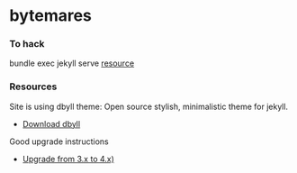 bytemares
=========

### To hack
bundle exec jekyll serve [resource](https://docs.github.com/en/github/working-with-github-pages/testing-your-github-pages-site-locally-with-jekyll#keeping-your-site-up-to-date-with-the-github-pages-gem)

### Resources

Site is using dbyll theme:
Open source stylish, minimalistic theme for jekyll.  

* [Download dbyll](https://github.com/dbtek/dbyll/archive/master.zip)

Good upgrade instructions

* [Upgrade from 3.x to 4.x)](https://learn.siteleaf.com/themes/upgrading-from-jekyll-3-to-4/)
